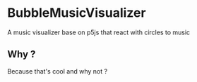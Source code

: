 # BubbleMusicVisualizer
A music visualizer base on p5js that react with circles to music
## Why ?
Because that's cool and why not ?

